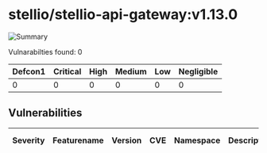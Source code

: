 # stellio/stellio-api-gateway:v1.13.0

![Summary](https://img.shields.io/badge/Severity-Negligible-green) 

Vulnarabilties found: 0

| Defcon1 | Critical | High | Medium | Low | Negligible|
|---------|----------|------|--------|-----|-----------|
| 0|0|0|0|0|0|

## Vulnerabilities

| Severity | Featurename | Version | CVE | Namespace | Description | Link | Fixed by |
|----------|-------------|---------|-----|-----------|-------------|------|----------|
